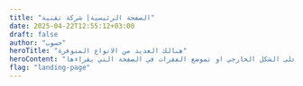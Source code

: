 ```yaml
---
title: "الصفحة الرئيسية| شركة تقنية"
date: 2025-04-22T12:55:12+03:00
draft: false
author: "حسوب"
heroTitle: "هنالك العديد من الانواع المتوفرة"
heroContent: "هناك حقيقة علمية تقول ان المحتوى المقروء لصفحة ما سيلهي القارئ من التركيز على الشكل الخارجي او تموضع الفقرات في الصفحة التي يقراءها"
flag: "landing-page"
---
```



